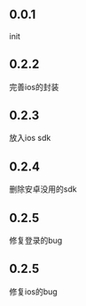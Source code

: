 ## 0.0.1
init
## 0.2.2
完善ios的封装
## 0.2.3
放入ios sdk
## 0.2.4
删除安卓没用的sdk
## 0.2.5
修复登录的bug
## 0.2.5
修复ios的bug
